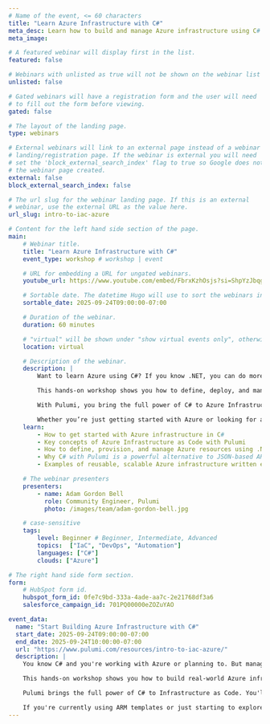```yaml
---
# Name of the event, <= 60 characters
title: "Learn Azure Infrastructure with C#"
meta_desc: Learn how to build and manage Azure infrastructure using C# and Pulumi. A better alternative to ARM templates with full .NET support.
meta_image:

# A featured webinar will display first in the list.
featured: false

# Webinars with unlisted as true will not be shown on the webinar list
unlisted: false

# Gated webinars will have a registration form and the user will need
# to fill out the form before viewing.
gated: false

# The layout of the landing page.
type: webinars

# External webinars will link to an external page instead of a webinar
# landing/registration page. If the webinar is external you will need
# set the 'block_external_search_index' flag to true so Google does not index
# the webinar page created.
external: false
block_external_search_index: false

# The url slug for the webinar landing page. If this is an external
# webinar, use the external URL as the value here.
url_slug: intro-to-iac-azure

# Content for the left hand side section of the page.
main:
    # Webinar title.
    title: "Learn Azure Infrastructure with C#"
    event_type: workshop # workshop | event

    # URL for embedding a URL for ungated webinars.
    youtube_url: https://www.youtube.com/embed/FbrxKzhOsjs?si=ShpYzJbqgTiDYxra

    # Sortable date. The datetime Hugo will use to sort the webinars in date order.
    sortable_date: 2025-09-24T09:00:00-07:00

    # Duration of the webinar.
    duration: 60 minutes

    # "virtual" will be shown under "show virtual events only", otherwise shown as City, State (seattle, wa)
    location: virtual

    # Description of the webinar.
    description: |
        Want to learn Azure using C#? If you know .NET, you can do more than build apps, you can also build and manage your Azure infrastructure with the same language and tools.

        This hands-on workshop shows you how to define, deploy, and manage Azure resources in C#. Instead of writing JSON-based ARM templates, you’ll use real C# code to provision Azure services, automate deployments, and scale your cloud environments.

        With Pulumi, you bring the full power of C# to Azure Infrastructure as Code. That means fewer manual steps, less duplication, and a smoother path from application code to cloud infrastructure.

        Whether you’re just getting started with Azure or looking for a better alternative to ARM templates, you’ll discover a modern, developer-friendly way to build on the Microsoft cloud.
    learn:
        - How to get started with Azure infrastructure in C#
        - Key concepts of Azure Infrastructure as Code with Pulumi
        - How to define, provision, and manage Azure resources using .NET
        - Why C# with Pulumi is a powerful alternative to JSON-based ARM templates
        - Examples of reusable, scalable Azure infrastructure written entirely in C#

    # The webinar presenters
    presenters:
        - name: Adam Gordon Bell
          role: Community Engineer, Pulumi
          photo: /images/team/adam-gordon-bell.jpg

    # case-sensitive
    tags:
        level: Beginner # Beginner, Intermediate, Advanced
        topics:  ["IaC", "DevOps", "Automation"]
        languages: ["C#"]
        clouds: ["Azure"]

# The right hand side form section.
form:
    # HubSpot form id.
    hubspot_form_id: 0fe7c9bd-333a-4ade-aa7c-2e21768df3a6
    salesforce_campaign_id: 701PQ00000eZOZuYAO

event_data:
  name: "Start Building Azure Infrastructure with C#"
  start_date: 2025-09-24T09:00:00-07:00
  end_date: 2025-09-24T10:00:00-07:00
  url: "https://www.pulumi.com/resources/intro-to-iac-azure/"
  description: |
    You know C# and you're working with Azure or planning to. But managing infrastructure with JSON-based ARM templates can be tedious, hard to scale, and disconnected from how you write application code.

    This hands-on workshop shows you how to build real-world Azure infrastructure using Pulumi and your existing .NET skills. You'll learn how to define, deploy, and manage Azure resources in C# using familiar programming tools and patterns.

    Pulumi brings the full power of C# to Infrastructure as Code. You'll move faster, reduce duplication, and build scalable, reliable infrastructure with less friction.

    If you're currently using ARM templates or just starting to explore Azure, this workshop will introduce a more flexible and developer-friendly way to manage your cloud infrastructure.
---
```

